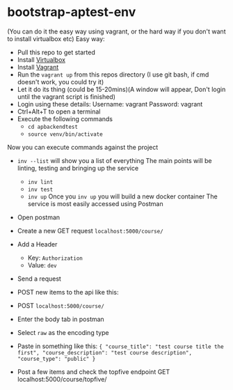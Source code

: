 # bootstrap-aptest-env
(You can do it the easy way using vagrant, or the hard way if you don't want to install virtualbox etc)
Easy way:
- Pull this repo to get started
- Install [Virtualbox](https://www.virtualbox.org/wiki/Downloads)
- Install [Vagrant](https://www.vagrantup.com/downloads.html)
- Run the `vagrant up` from this repos directory (I use git bash, if cmd doesn't work, you could try it)
- Let it do its thing (could be 15-20mins)(A window will appear, Don't login until the vagrant script is finished)
- Login using these details: Username: vagrant Password: vagrant
- Ctrl+Alt+T to open a terminal
- Execute the following commands 
  - `cd apbackendtest`
  - `source venv/bin/activate`
  
Now you can execute commands against the project
- `inv --list` will show you a list of everything
The main points will be linting, testing and bringing up the service
  - `inv lint`
  - `inv test`
  - `inv up`
Once you `inv up` you will build a new docker container
The service is most easily accessed using Postman
- Open postman
- Create a new GET request `localhost:5000/course/`
- Add a Header 
  - Key: `Authorization`
  - Value: `dev`
  
 - Send a request
 - POST new items to the api like this:
  - POST `localhost:5000/course/`
  - Enter the body tab in postman
  - Select `raw` as the encoding type
  - Paste in something like this: `{
	"course_title": "test course title the first",
	"course_description": "test course description",
	"course_type": "public"
}`
- Post a few items and check the topfive endpoint GET localhost:5000/course/topfive/
